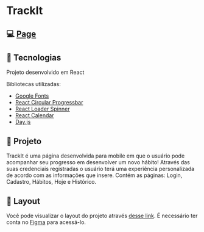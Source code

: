 # TrackIt

## 💻 [Page](https://track-it-1zspg6n77-yaratavares.vercel.app/hoje)

## 🚀 Tecnologias

Projeto desenvolvido em React

Bibliotecas utilizadas:

- [Google Fonts](https://fonts.google.com/)
- [React Circular Progressbar](https://github.com/kevinsqi/react-circular-progressbar)
- [React Loader Spinner](https://mhnpd.github.io/react-loader-spinner/)
- [React Calendar](https://github.com/wojtekmaj/react-calendar#readme)
- [Day.js](https://day.js.org/)

## 📝 Projeto

TrackIt é uma página desenvolvida para mobile em que o usuário pode acompanhar seu progresso em desenvolver um novo hábito!
Através das suas credenciais registradas o usuário terá uma experiência personalizada de acordo com as informações que insere. Contém as páginas: Login, Cadastro, Hábitos, Hoje e Histórico.

## 🔖 Layout

Você pode visualizar o layout do projeto através [desse link](https://www.figma.com/file/3r8MSf9dIPuFlvZHuHTZXF/TrackIt?node-id=0%3A1). É necessário ter conta no [Figma](https://figma.com) para acessá-lo.
